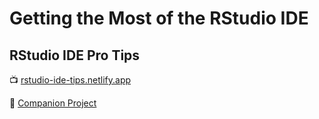 
# Getting the Most of the RStudio IDE

## RStudio IDE Pro Tips

&#x1F4FA; [rstudio-ide-tips.netlify.app](https://rstudio-ide-tips.netlify.app)

&#x1F4BC; [Companion Project](https://github.com/gadenbuie/rstudio-ide-tips-demo)

